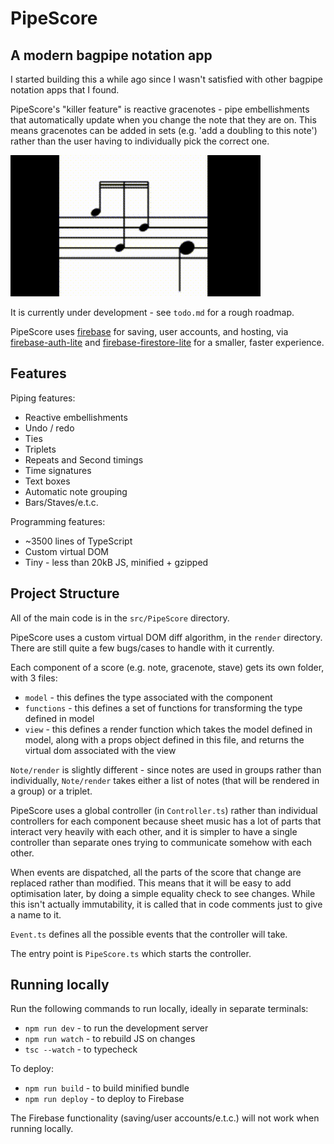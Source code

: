 # PipeScore
## A modern bagpipe notation app

I started building this a while ago since I wasn't satisfied with other bagpipe notation apps that I found.

PipeScore's "killer feature" is reactive gracenotes - pipe embellishments that automatically update when you change the note that they are on. This means gracenotes can be added in sets (e.g. 'add a doubling to this note') rather than the user having to individually pick the correct one.

![GIF of reactive gracenote](dragging-gracenote.gif)

It is currently under development - see `todo.md` for a rough roadmap.

PipeScore uses [firebase](https://firebase.google.com) for saving, user accounts, and hosting, via [firebase-auth-lite](https://github.com/samuelgozi/firebase-auth-lite) and [firebase-firestore-lite](https://github.com/samuelgozi/firebase-firestore-lite) for a smaller, faster experience.

## Features

Piping features:
* Reactive embellishments
* Undo / redo
* Ties
* Triplets
* Repeats and Second timings
* Time signatures
* Text boxes
* Automatic note grouping
* Bars/Staves/e.t.c.

Programming features:
* ~3500 lines of TypeScript
* Custom virtual DOM
* Tiny - less than 20kB JS, minified + gzipped

## Project Structure

All of the main code is in the `src/PipeScore` directory.

PipeScore uses a custom virtual DOM diff algorithm, in the `render` directory. There are still quite a few bugs/cases to handle with it currently.

Each component of a score (e.g. note, gracenote, stave) gets its own folder, with 3 files:
* `model` - this defines the type associated with the component
* `functions` - this defines a set of functions for transforming the type defined in model
* `view` - this defines a render function which takes the model defined in model, along with a props object defined in this file, and returns the virtual dom associated with the view

`Note/render` is slightly different - since notes are used in groups rather than individually, `Note/render` takes either a list of notes (that will be rendered in a group) or a triplet.

PipeScore uses a global controller (in `Controller.ts`) rather than individual controllers for each component because sheet music has a lot of parts that interact very heavily with each other, and it is simpler to have a single controller than separate ones trying to communicate somehow with each other.

When events are dispatched, all the parts of the score that change are replaced rather than modified. This means that it will be easy to add optimisation later, by doing a simple equality check to see changes. While this isn't actually immutability, it is called that in code comments just to give a name to it.

`Event.ts` defines all the possible events that the controller will take.

The entry point is `PipeScore.ts` which starts the controller.
 
## Running locally

Run the following commands to run locally, ideally in separate terminals:
* `npm run dev` - to run the development server
* `npm run watch` - to rebuild JS on changes
* `tsc --watch` - to typecheck

To deploy:
* `npm run build` - to build minified bundle
* `npm run deploy` - to deploy to Firebase

The Firebase functionality (saving/user accounts/e.t.c.) will not work when running locally.
